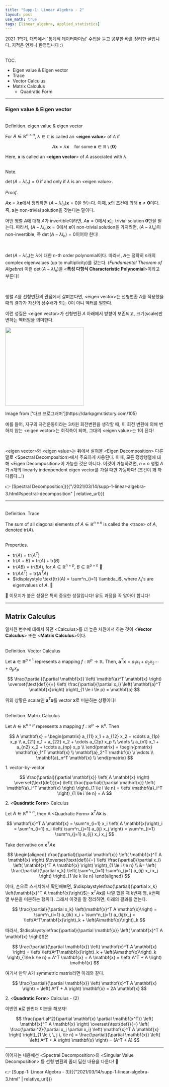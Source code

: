 ```yaml
---
title: "Supp-1: Linear Algebra - 2"
layout: post
use_math: true
tags: [linear_algebra, applied_statistics]
---
```



2021-1학기, 대학에서 '통계적 데이터마이닝' 수업을 듣고 공부한 바를 정리한 글입니다. 지적은 언제나 환영입니다 :)

<br><span class="statement-title">TOC.</span><br>

- Eigen value & Eigen vector
- Trace
- Vector Calculus
- Matrix Calculus
  - Quadratic Form

<hr/>

### Eigen value & Eigen vector

<br><span class="statement-title">Definition.</span> eigen value & eigen vector<br>

For $A \in \mathbb{R}^{n \times n}$, $\lambda \in \mathbb{C}$ is called an \<**eigen value**\> of $A$ if

$$
A \mathbf{x} = \lambda \mathbf{x} \quad \text{for some} \; \mathbf{x} \in \mathbb{R} \setminus \{\mathbf{0}\}
$$

Here, $\mathbf{x}$ is called an \<**eigen vector**\> of $A$ associated with $\lambda$.

<br><span class="statement-title">Note.</span><br>

$\det (A - \lambda I_n) = 0$ if and only if $\lambda$ is an \<eigen value\>.

<div class="proof" markdown="1">

<span class="statement-title">*Proof*.</span><br>

$A\mathbf{x} = \lambda\mathbf{x}$에서 정리하면 $(A - \lambda I_n) \mathbf{x} = 0$을 얻는다. 이때, $\mathbf{x}$의 조건에 의해 $\mathbf{x} \ne \mathbf{0}$이다. 즉, $\mathbf{x}$는 non-trivial solution을 갖는다는 말이다.

어떤 행렬 $A$에 대해 $A$가 invertible이라면, $A\mathbf{x} = 0$에서 $\mathbf{x}$는 trivial solution $\mathbf{0}$만을 얻는다. 따라서, $(A - \lambda I_n) \mathbf{x} = 0$에서 $\mathbf{x}$이 non-trivial solution을 가지려면, $(A - \lambda I_n)$이 non-invertible, 즉 $\det(A - \lambda I_n) = 0$이어야 한다!

</div>

<br/>

$\det(A-\lambda I_n)$는 $\lambda$에 대한 $n$-th order polynomial이다. 따라서, $A$는 정확히 $n$개의 complex eigenvalues (up to multiplicity)를 갖는다. (*Fundamental Theorem of Algebra*) 이런 $\det (A - \lambda I_n)$을 \<**특성 다항식 Characteristic Polynomial**\>이라고 부른다!

<br/>

행렬 $A$를 선형변환의 관점에서 살펴본다면, \<eigen vector\>는 <span class="half_HL">선형변환 $A$를 적용했을 때의 결과가 자신의 상수배가 되는 0이 아니 벡터를 말한다.</span>

이런 성질은 \<eigen vector\>가 선형변환 $A$ 아래에서 방향이 보존되고, 크기(scale)만 변하는 벡터임을 의미한다.

<div class="img-wrapper">
  <img src="https://t1.daumcdn.net/cfile/tistory/277D6547525CFB120B" width="250px">
  <p markdown="1">Image from ['다크 프로그래머'](https://darkpgmr.tistory.com/105)</p>
</div>

예를 들어, 지구의 자전운동이라는 3차원 회전변환을 생각할 때, 이 회전 변환에 의해 변하지 않는 \<eigen vector\>는 회적축이 되며, 그대의 \<eigen value\>는 $1$이 된다!

<br/>

\<eigen vector\>와 \<eigen value\>는 뒤에서 살펴볼 \<Eigen Decomposition\> 다른 말로 \<Spectral Decomposition\>에서 주요하게 사용된다. 이때, 모든 정방행렬에 대해 \<Eigen Decomposition\>이 가능한 것은 아니다. 이것이 가능하려면, $n\times n$ 행렬 $A$가 $n$개의 linearly indenpendent eigen vector를 가질 때만 가능하다! (조건이 꽤 까다롭다...!)

👉 [Spectral Decomposition]({{"/2021/03/14/supp-1-linear-algebra-3.html#spectral-decomposition" | relative_url}})

<hr/>

<br><span class="statement-title">Definition.</span> Trace<br>

The sum of all diagonal elements of $A \in \mathbb{R}^{n\times n}$ is called the \<trace\> of $A$, denoted $\text{tr}(A)$.

<br><span class="statement-title">Properties.</span><br>

- $\text{tr}(A) = \text{tr}(A^T)$
- $\text{tr}(A+B) = \text{tr}(A) + \text{tr}(B)$
- $\text{tr}(AB) = \text{tr}(BA)$, for $A \in \mathbb{R}^{n\times p}$, $B \in \mathbb{R}^{p\times n}$ 🎈
- $\text{tr}(AA^T) = \text{tr}(A^TA)$
- $\displaystyle \text{tr}(A) = \sum^n_{i=1} \lambda_i$, where $\lambda_i$'s are eigenvalues of $A$. 🎈

🎈 이모지가 붙은 성질은 특히 중요한 성질입니다! 유도 과정을 꼭 알아야 합니다!

<hr/>

## Matrix Calculus

일차원 변수에 대해서 하던 \<Calculus\>를 더 높은 차원에서 하는 것이 \<**Vector Calculus**\> 또는 \<**Matrix Calculus**\>이다.

<br><span class="statement-title">Definition.</span> Vector Calculus<br>

Let $\mathbf{a} \in \mathbb{R}^{p \times 1}$ represents a mapping $f: \mathbb{R}^p \rightarrow \mathbb{R}$. Then, $\mathbf{a}^T \mathbf{x} = a_1 x_1 + a_2 x_2 \cdots + a_p x_p$

$$
\frac{\partial}{\partial \mathbf{x}} \left( \mathbf{a}^T \mathbf{x} \right) \overset{\text{def}}{=} \left( \frac{\partial}{\partial x_i} \left( \mathbf{a}^T \mathbf{x}\right) \right)_{1 \le i \le p} = \mathbf{a}
$$

위의 상황은 scalar인 $\mathbf{a}^T \mathbf{x}$를 vector $\mathbf{x}$로 미분하는 상황이다!

<br><span class="statement-title">Definition.</span> Matrix Calculus<br>

Let $A \in \mathbb{R}^{n\times p}$ represents a mapping $f: \mathbb{R}^p \rightarrow \mathbb{R}^n$. Then 

$$
A \mathbf{x} = 
\begin{pmatrix}
a_{11} x_1 + a_{12} x_2 + \cdots a_{1p} x_p \\
a_{21} x_1 + a_{22} x_2 + \cdots a_{2p} x_p \\
\vdots \\
a_{n1} x_1 + a_{n2} x_2 + \cdots a_{np} x_p \\
\end{pmatrix}
= \begin{pmatrix}
\mathbf{a}_1^T \mathbf{x} \\
\mathbf{a}_2^T \mathbf{x} \\
\vdots \\
\mathbf{a}_n^T \mathbf{x} \\
\end{pmatrix}
$$

1\. vector-by-vector

$$
\frac{\partial}{\partial \mathbf{x}} \left( A \mathbf{x} \right) \overset{\text{def}}{=} \left( \frac{\partial}{\partial \mathbf{x}} \left( \mathbf{a}_i^T \mathbf{x} \right) \right)_{1 \le i \le n} = \left( \mathbf{a}_i^T \right)_{1 \le i \le n} = A
$$

2\. \<**Quadratic Form**\> Calculus

Let $A \in \mathbb{R}^{n \times n}$, then A \<Quadratic Form\> $\mathbf{x}^T A \mathbf{x}$ is 

$$
\mathbf{x}^T A \mathbf{x} = \sum^n_{i=1} x_i \left( A \mathbf{x}\right)_i = \sum^n_{i=1} x_i \left( \sum^n_{j=1} a_{ij} x_j \right) = \sum^n_{i=1} \sum^n_{j=1} a_{ij} x_i x_j
$$

Take derivative on $\mathbf{x}^T A \mathbf{x}$

$$
\begin{aligned}
\frac{\partial}{\partial \mathbf{x}} \left( \mathbf{x}^T A \mathbf{x} \right) &\overset{\text{def}}{=} \left( \frac{\partial}{\partial x_i} \left( \mathbf{x}^T A \mathbf{x} \right) \right)_{1 \le i \le n} \\
&= \left( \frac{\partial}{\partial x_k} \left( \sum^n_{i=1} \sum^n_{j=1} a_{ij} x_i x_j \right) \right)_{1 \le k \le n}
\end{aligned}
$$

이때, 손으로 스케치해서 확인해보면, $\displaystyle\frac{\partial}{\partial x_k} \left(\mathbf{x}^T A \mathbf{x}\right)$는 $\mathbf{x}^T A \mathbf{x}$를 나열 했을 때 $k$번째 행, $k$번째 열 부분을 미분하는 행위다. 그래서 이것을 잘 정리하면, 아래의 결과를 얻는다.

$$
\frac{\partial}{\partial x_k} \left(\mathbf{x}^T A \mathbf{x}\right) = \sum^n_{i=1} a_{ik}
 x_i + \sum^n_{j=1} a_{kj}x_j = \left(A^T\mathbf{x}\right)_k + \left(A\mathbf{x}\right)_k
$$

따라서, $\displaystyle\frac{\partial}{\partial \mathbf{x}} \left( \mathbf{x}^T A \mathbf{x} \right)$은

$$
\frac{\partial}{\partial \mathbf{x}} \left( \mathbf{x}^T A \mathbf{x} \right) = \left( \left(A^T\mathbf{x}\right)_k + \left(A\mathbf{x}\right)_k \right)_{1\le k \le n} = A^T \mathbf{x} + A \mathbf{x} = \left( A^T + A \right) \mathbf{x}
$$

여기서 만약 $A$가 symmetric matrix라면 아래와 같다.

$$
\frac{\partial}{\partial \mathbf{x}} \left( \mathbf{x}^T A \mathbf{x} \right) = \left( A^T + A \right) \mathbf{x} = 2A \mathbf{x}
$$

2\. \<**Quadratic Form**\> Calculus - (2)

이번엔 $\mathbf{x}$로 한번더 미분을 해보자!

$$
\frac{\partial^2}{\partial \mathbf{x} \partial \mathbf{x^T}} \left( \mathbf{x}^T A \mathbf{x} \right) \overset{\text{def}}{=} \left( \frac{\partial^2}{\partial x_j \partial x_i} \left( \mathbf{x}^T A \mathbf{x} \right) \right)_{1 \le i, \, j \, \le n} = \frac{\partial}{\partial \mathbf{x}}  \left( \left( A^T + A \right) \mathbf{x} \right) = (A^T + A)
$$

<hr/>

이어지는 내용에선 \<Spectral Decomposition\>와 \<Singular Value Decomposition\> 등 선형 변환의 좀더 딥한 내용을 다룬다! 🤯

👉 [Supp-1: Linear Algebra - 3]({{"2021/03/14/supp-1-linear-algebra-3.html" | relative_url}})